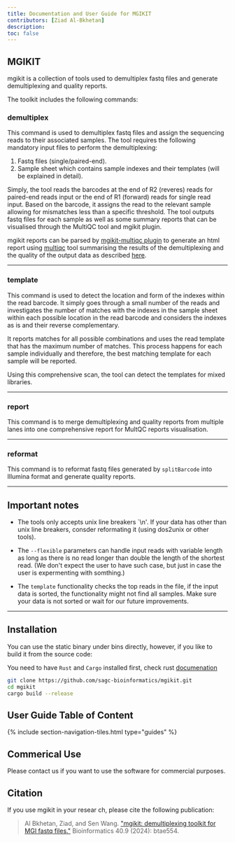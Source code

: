 ```yaml
---
title: Documentation and User Guide for MGIKIT
contributors: [Ziad Al-Bkhetan]
description:
toc: false
---
```


## MGIKIT

mgikit is a collection of tools used to demultiplex fastq files and generate demultiplexing and quality reports.

The toolkit includes the following commands:

### demultiplex

This command is used to demultiplex fastq files and assign the sequencing reads to their
associated samples. The tool requires the following mandatory input files to perform the
demultiplexing:

1. Fastq files (single/paired-end).
2. Sample sheet which contains sample indexes and their templates (will be explained in detail).

Simply, the tool reads the barcodes at the end of R2 (reveres) reads for paired-end reads input or the end of
R1 (forward) reads for single read input. Based on the barcode, it assigns the read to the relevant
sample allowing for mismatches less than a specific threshold. The tool outputs fastq files for each sample
as well as some summary reports that can be visualised through the MultiQC tool and mgikit plugin.

mgikit reports can be parsed by [mgikit-multiqc plugin](https://github.com/sagc-bioinformatics/mgikit-multiqc) to generate an html report using [multiqc](https://multiqc.info/) tool summarising the results of the demultiplexing and the quality of the output data as described [here](/mgikit/mgikit-multiqc).

<hr/>

### template

This command is used to detect the location and form of the indexes within the read barcode. It simply goes through a small number of the reads and investigates the number of matches with the indexes in the sample sheet within each possible location in the read barcode and considers the indexes as is and their reverse complementary.

It reports matches for all possible combinations and uses the read template that has the maximum number of matches. This process happens for each sample individually and therefore, the best matching template for each sample will be reported.

Using this comprehensive scan, the tool can detect the templates for mixed libraries.

<hr/>

### report

This command is to merge demultiplexing and quality reports from multiple lanes into one comprehensive report for MultQC reports visualisation.

<hr/>

### reformat

This command is to reformat fastq files generated by `splitBarcode` into Illumina format and generate quality reports.

<hr/>

## Important notes

- The tools only accepts unix line breakers `\n'. If your data has other than unix line breakers, consder reformating it (using dos2unix or other tools).

- The `--flexible` parameters can handle input reads with variable length as long as there is no read longer than double the length of the shortest read. (We don't expect the user to have such case, but just in case the user is expermenting with somthing.)

- The `template` functionality checks the top reads in the file, if the input data is sorted, the functionality might not find all samples. Make sure your data is not sorted or wait for our future improvements.

<hr/>

## Installation

You can use the static binary under bins directly, however, if you like to build it from the source code:

You need to have `Rust` and `Cargo` installed first, check rust [documenation](https://doc.rust-lang.org/cargo/getting-started/installation.html)

```bash
git clone https://github.com/sagc-bioinformatics/mgikit.git
cd mgikit
cargo build --release
```

## User Guide Table of Content

{% include section-navigation-tiles.html type="guides" %}

## Commerical Use

Please contact us if you want to use the software for commercial purposes.

## Citation

If you use mgikit in your resear ch, please cite the following publication:

> Al Bkhetan, Ziad, and Sen Wang. ["mgikit: demultiplexing toolkit for MGI fastq files."](https://academic.oup.com/bioinformatics/article/40/9/btae554/7755041) Bioinformatics 40.9 (2024): btae554.
